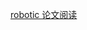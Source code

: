 [robotic 论文阅读](obsidian://open?vault=Notebook_OBS&file=robotic%2Fpaper%2Frobotic%20%E8%AE%BA%E6%96%87%E9%98%85%E8%AF%BB)
